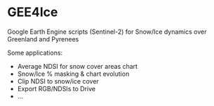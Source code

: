 # GEE4Ice
Google Earth Engine scripts (Sentinel-2) for Snow/Ice dynamics over Greenland and Pyrenees 

Some applications:
 - Average NDSI for snow cover areas chart
 - Snow/Ice % masking & chart evolution
 - Clip NDSI to snow/ice cover
 - Export RGB/NDSIs to Drive
 - ...
